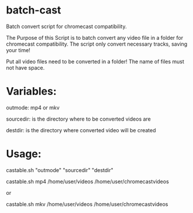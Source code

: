 # batch-cast
Batch convert script for chromecast compatibility.

The Purpose of this Script is to batch convert any video file in a folder for chromecast compatibility.
The script only convert necessary tracks, saving your time!
 
Put all video files need to be converted in a folder!
The name of files must not have space. 
 
# Variables:
outmode: mp4 or mkv

sourcedir: is the directory where to be converted videos are

destdir: is the directory where converted video will be created
 
# Usage:
castable.sh "outmode" "sourcedir" "destdir"

castable.sh mp4 /home/user/videos /home/user/chromecastvideos

or

castable.sh mkv /home/user/videos /home/user/chromecastvideos

